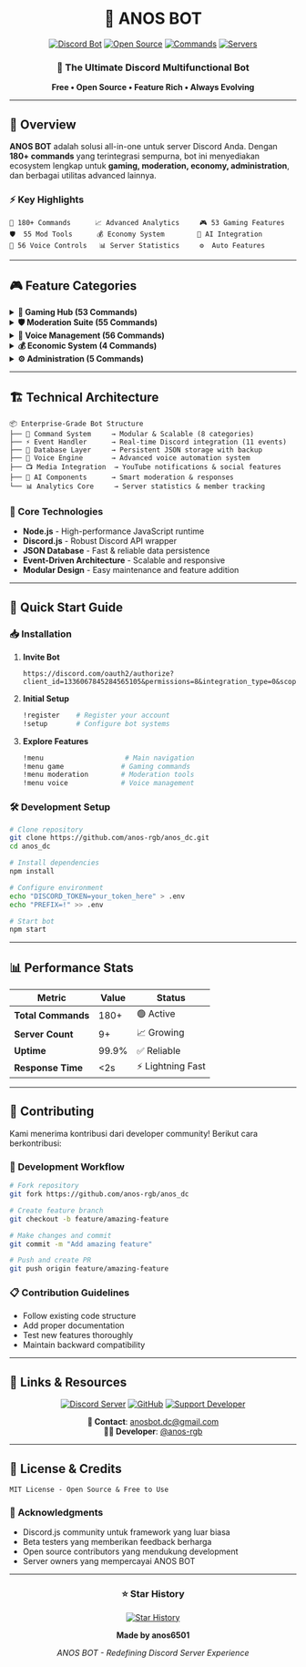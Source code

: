 # <div align="center">🤖 ANOS BOT</div>

<div align="center">
  
[![Discord Bot](https://img.shields.io/badge/Discord-Bot-7289da?style=for-the-badge&logo=discord&logoColor=white)](https://discord.com/oauth2/authorize?client_id=1336067845284565105&permissions=8&integration_type=0&scope=bot)
[![Open Source](https://img.shields.io/badge/Open%20Source-Yes-green?style=for-the-badge&logo=github)](https://github.com/anos-rgb/anos_dc)
[![Commands](https://img.shields.io/badge/Commands-180+-blue?style=for-the-badge)](#)
[![Servers](https://img.shields.io/badge/Servers-9+-orange?style=for-the-badge)](#)

</div>

<div align="center">
  <h3>🚀 The Ultimate Discord Multifunctional Bot</h3>
  <p><strong>Free • Open Source • Feature Rich • Always Evolving</strong></p>
</div>

---

## 🌟 Overview

**ANOS BOT** adalah solusi all-in-one untuk server Discord Anda. Dengan **180+ commands** yang terintegrasi sempurna, bot ini menyediakan ecosystem lengkap untuk **gaming, moderation, economy, administration**, dan berbagai utilitas advanced lainnya.

### ⚡ Key Highlights

```
🎯 180+ Commands      📈 Advanced Analytics     🎮 53 Gaming Features
🛡️  55 Mod Tools      💰 Economy System        🤖 AI Integration
🎵 56 Voice Controls   📊 Server Statistics     ⚙️  Auto Features
```

---

## 🎮 Feature Categories

<details>
<summary><strong>🎯 Gaming Hub (53 Commands)</strong></summary>

Transformasi server Anda menjadi gaming paradise dengan koleksi game terlengkap:

#### 🏆 Casino & Gambling
- **High-stakes Games**: `casino`, `roulette`, `megaslot`, `progressive`
- **Quick Games**: `coinflip`, `dadu`, `wheel`, `lottery`
- **Strategy Games**: `stocks`, `crash`, `bingo`

#### ⚔️ Adventure & RPG  
- **Epic Quests**: `adventure`, `arena`, `bounty`, `treasure`
- **Combat System**: `boxing`, `duel`, `race`
- **Skill Building**: `mining`, `cooking`, `hunt`

#### 🧠 Trivia & Quiz
- **Anime Series**: `tebakgenshin`, `tebakbluearchive`
- **Interactive**: `family100`, `kuis`, `tebakkata`
- **Social Games**: `tod`, `msuit`

#### 💼 Economic Simulation
- **Criminal Activities**: `heistbank`, `smuggling`, `korupsi`, `rampok`
- **Legitimate Work**: `kerja`, `streaming`, `youtube`, `twitch`
- **Trading**: `tuker`, `gacha`

</details>

<details>
<summary><strong>🛡️ Moderation Suite (55 Commands)</strong></summary>

Kontrol penuh server dengan tools moderation enterprise-grade:

#### 🔒 Security & Safety
- **Auto Protection**: `automod`, `antilink`, `antiksasar`
- **User Management**: `ban`, `kick`, `mute`, `timeout`, `warn`
- **Mass Actions**: `massban`, `purge`, `lockdown`

#### 🎨 Server Customization
- **Role System**: `autorole`, `reactrole`, `gamerole`, `randomrole`
- **Welcome System**: `welcome`, `goodbye` dengan GIF support
- **Channel Control**: `lock`, `unlock`, `slowmode`, `channelmod`

#### 📊 Analytics & Logging
- **Activity Tracking**: `activity`, `serverstats`, `topmem`
- **Comprehensive Logs**: `log`, `warnings`, `userinfo`
- **Backup System**: `backup`, `reset`, `restore`

</details>

<details>
<summary><strong>🎵 Voice Management (56 Commands)</strong></summary>

Voice channel control yang revolutionary dengan automation advanced:

- **Auto Channel Creation**: Smart voice channel generation
- **Advanced Permissions**: Fine-grained access control
- **Channel Operations**: Clone, transfer, customize, protect
- **User Management**: Ban, kick, move, timeout dalam voice
- **Special Features**: Decoy channels, secret rooms, VIP access

</details>

<details>
<summary><strong>💰 Economic System (4 Commands)</strong></summary>

Sistem ekonomi yang sophisticated dengan fitur banking modern:

- **Balance Management**: Multi-currency support
- **Transfer System**: Secure peer-to-peer transactions  
- **Leaderboards**: Competitive wealth tracking
- **Tax System**: Automated economic regulation

</details>

<details>
<summary><strong>⚙️ Administration (5 Commands)</strong></summary>

Super admin tools untuk server management yang efisien:

- **Bulk Operations**: Mass balance distribution, admin assignment
- **User Reset**: Complete user data management
- **Financial Control**: Direct balance manipulation
- **Server Economy**: Top-up and economic controls

</details>

---

## 🏗️ Technical Architecture

```
📦 Enterprise-Grade Bot Structure
├── 🎯 Command System     → Modular & Scalable (8 categories)
├── ⚡ Event Handler      → Real-time Discord integration (11 events)  
├── 💾 Database Layer     → Persistent JSON storage with backup
├── 🎵 Voice Engine       → Advanced voice automation system
├── 📺 Media Integration  → YouTube notifications & social features
├── 🤖 AI Components      → Smart moderation & responses
└── 📊 Analytics Core     → Server statistics & member tracking
```

### 🔧 Core Technologies
- **Node.js** - High-performance JavaScript runtime
- **Discord.js** - Robust Discord API wrapper  
- **JSON Database** - Fast & reliable data persistence
- **Event-Driven Architecture** - Scalable and responsive
- **Modular Design** - Easy maintenance and feature addition

---

## 🚀 Quick Start Guide

### 📥 Installation

1. **Invite Bot**
   ```
   https://discord.com/oauth2/authorize?client_id=1336067845284565105&permissions=8&integration_type=0&scope=bot
   ```

2. **Initial Setup**
   ```bash
   !register    # Register your account
   !setup       # Configure bot systems
   ```

3. **Explore Features**
   ```bash
   !menu                    # Main navigation
   !menu game              # Gaming commands  
   !menu moderation        # Moderation tools
   !menu voice             # Voice management
   ```

### 🛠️ Development Setup

```bash
# Clone repository
git clone https://github.com/anos-rgb/anos_dc.git
cd anos_dc

# Install dependencies
npm install

# Configure environment
echo "DISCORD_TOKEN=your_token_here" > .env
echo "PREFIX=!" >> .env

# Start bot
npm start
```

---

## 📊 Performance Stats

<div align="center">

| Metric | Value | Status |
|--------|-------|--------|
| **Total Commands** | 180+ | 🟢 Active |
| **Server Count** | 9+ | 📈 Growing |
| **Uptime** | 99.9% | ✅ Reliable |
| **Response Time** | <2s | ⚡ Lightning Fast |

</div>

---

## 🤝 Contributing

Kami menerima kontribusi dari developer community! Berikut cara berkontribusi:

### 🔄 Development Workflow
```bash
# Fork repository
git fork https://github.com/anos-rgb/anos_dc

# Create feature branch  
git checkout -b feature/amazing-feature

# Make changes and commit
git commit -m "Add amazing feature"

# Push and create PR
git push origin feature/amazing-feature
```

### 📋 Contribution Guidelines
- Follow existing code structure
- Add proper documentation
- Test new features thoroughly
- Maintain backward compatibility

---

## 🔗 Links & Resources

<div align="center">

[![Discord Server](https://img.shields.io/badge/Discord%20Server-Join-7289da?style=for-the-badge&logo=discord)](https://discord.gg/y8jYv2ZgJ7)
[![GitHub](https://img.shields.io/badge/GitHub-Repository-181717?style=for-the-badge&logo=github)](https://github.com/anos-rgb/anos_dc)
[![Support Developer](https://img.shields.io/badge/Support-Developer-ff69b4?style=for-the-badge&logo=ko-fi)](https://saweria.co/anos6501)

**📧 Contact**: anosbot.dc@gmail.com  
**👨‍💻 Developer**: [@anos-rgb](https://github.com/anos-rgb)

</div>

---

## 📜 License & Credits

```
MIT License - Open Source & Free to Use
```

### 🙏 Acknowledgments
- Discord.js community untuk framework yang luar biasa
- Beta testers yang memberikan feedback berharga  
- Open source contributors yang mendukung development
- Server owners yang mempercayai ANOS BOT

---

<div align="center">

### ⭐ Star History

[![Star History](https://img.shields.io/github/stars/anos-rgb/anos_dc?style=social)](https://github.com/anos-rgb/anos_dc)

**Made by anos6501**

*ANOS BOT - Redefining Discord Server Experience*

</div>
